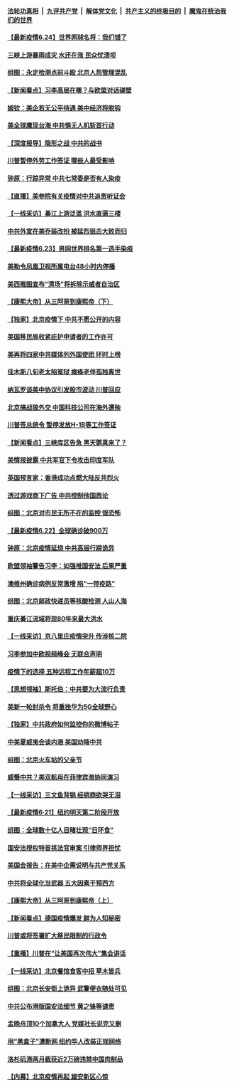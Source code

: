 

####  [法轮功真相](../../../../basic/blob/master/README.md?t=06241602) &nbsp;|&nbsp; [九评共产党](../../../../9ping.md/blob/master/README.md?t=06241602) &nbsp;|&nbsp; [解体党文化](../../../../jtdwh.md/blob/master/README.md?t=06241602)  &nbsp;|&nbsp; [共产主义的终极目的](../../../../gczydzjmd.md/blob/master/README.md?t=06241602) &nbsp;|&nbsp; [魔鬼在统治我们的世界](../../../../mgztzwmdsj.md/blob/master/README.md?t=06241602) 

#### [【最新疫情6.24】世界网球名将：我们错了](../pages/nf4514/n12207866.md?t=06241602) 

#### [三峡上游暴雨成灾 水还在涨 民众忧溃坝](../pages/nf4514/n12207926.md?t=06241602) 

#### [组图：永定检测点前斗殴 北京人怨管理混乱](../pages/nf4514/n12207391.md?t=06241602) 

#### [【新闻看点】习李高层在哪？与欧盟对话碰壁](../pages/nf4514/n12207971.md?t=06241602) 

#### [姆钦：美企若无公平待遇 美中经济将脱钩](../pages/nf4514/n12207735.md?t=06241602) 

#### [美全球鹰现台海 中共惧无人机斩首行动](../pages/nf4514/n12207763.md?t=06241602) 

#### [【深度报导】隐形之战 中共的战书](../pages/nf4514/n12200980.md?t=06241602) 

#### [川普暂停外劳工作签证 哪些人最受影响](../pages/nf4514/n12207785.md?t=06241602) 

#### [钟原：行踪异常 中共七常委是否有人染疫](../pages/nf4514/n12207556.md?t=06241602) 

#### [【直播】美参院有关疫情对中共追责听证会](../pages/nf4514/n12207370.md?t=06241602) 

#### [【一线采访】綦江上游泛滥 洪水直逼三楼](../pages/nf4514/n12207100.md?t=06241602) 

#### [中共外宣在美乔装改扮 被猛烈狙击大败而归](../pages/nf4514/n12207048.md?t=06241602) 

#### [【最新疫情6.23】男网世界排名第一选手染疫](../pages/nf4514/n12205436.md?t=06241602) 

#### [美勒令凤凰卫视所属电台48小时内停播](../pages/nf4514/n12205664.md?t=06241602) 

#### [美西雅图宣布“清场”将拆除示威者自治区](../pages/nf4514/n12206432.md?t=06241602) 

#### [【康熙大帝】从三阿哥到康熙帝（下）](../pages/nf4514/n12131930.md?t=06241602) 

#### [【独家】北京疫情下 中共不愿公开的内容](../pages/nf4514/n12203800.md?t=06241602) 

#### [美国移民局收紧庇护申请者的工作许可](../pages/nf4514/n12206240.md?t=06241602) 

#### [美再将四家中共媒体列外国使团 环时上榜](../pages/nf4514/n12205059.md?t=06241602) 

#### [佳木斯八旬老太陷冤狱 瘫痪老伴孤独离世](../pages/nf4514/n12203870.md?t=06241602) 

#### [纳瓦罗谈美中协议引发股市波动 川普回应](../pages/nf4514/n12205543.md?t=06241602) 

#### [北京搞战狼外交 中国科技公司在海外遭殃](../pages/nf4514/n12204846.md?t=06241602) 

#### [川普签总统令 暂停发放H-1B等工作签证](../pages/nf4514/n12205286.md?t=06241602) 

#### [【新闻看点】三峡库区告急 黑天鹅真来了？](../pages/nf4514/n12205008.md?t=06241602) 

#### [美情报披露 中共军官下令攻击印度军队](../pages/nf4514/n12205206.md?t=06241602) 

#### [英国预言家：香港成功点燃大陆反共烈火](../pages/nf4514/n12205226.md?t=06241602) 

#### [透过游戏商下广告 中共控制他国舆论](../pages/nf4514/n12204433.md?t=06241602) 

#### [组图：北京对市民无所不在的监控 很恐怖](../pages/nf4514/n12204898.md?t=06241602) 

#### [【最新疫情6.22】全球确诊破900万](../pages/nf4514/n12199354.md?t=06241602) 

#### [钟原：北京疫情延烧 中共高层行踪诡异](../pages/nf4514/n12204828.md?t=06241602) 

#### [欧盟领袖警告习李：如强推国安法 后果严重](../pages/nf4514/n12204750.md?t=06241602) 

#### [澳维州确诊病例反常激增 陷“一带疫路”](../pages/nf4514/n12203793.md?t=06241602) 

#### [组图：北京邮政快递员等核酸检测 人山人海](../pages/nf4514/n12204212.md?t=06241602) 

#### [重庆綦江流域将现80年来最大洪水](../pages/nf4514/n12203735.md?t=06241602) 

#### [【一线采访】京八里庄疫情突升 传涉核二院](../pages/nf4514/n12204209.md?t=06241602) 

#### [习李参加中欧视频峰会 无联合声明](../pages/nf4514/n12203689.md?t=06241602) 

#### [疫情下的选择 五种远程工作年薪超10万](../pages/nf4514/n12190408.md?t=06241602) 

#### [【思想领袖】斯托伯：中共要为大流行负责](../pages/nf4514/n12115529.md?t=06241602) 

#### [美新一轮封杀令 将重挫华为5G全球野心](../pages/nf4514/n12202488.md?t=06241602) 

#### [【独家】中共政府如何监控你的微博帖子](../pages/nf4514/n12192234.md?t=06241602) 

#### [中美夏威夷会谈内涵 美国劝降中共](../pages/nf4514/n12202579.md?t=06241602) 

#### [组图：北京火车站的父亲节](../pages/nf4514/n12202250.md?t=06241602) 

#### [威慑中共？美双航母在菲律宾海协同演习](../pages/nf4514/n12202399.md?t=06241602) 

#### [【一线采访】三文鱼背锅 经销商欲哭无泪](../pages/nf4514/n12202308.md?t=06241602) 

#### [【最新疫情6·21】纽约明天第二阶段开放](../pages/nf4514/n12196332.md?t=06241602) 

#### [组图：全球数十亿人目睹壮观“日环食”](../pages/nf4514/n12202171.md?t=06241602) 

#### [国安法授权特首挑法官审案 引律师界担忧](../pages/nf4514/n12202121.md?t=06241602) 

#### [美国会报告：在美中企需说明与共产党关系](../pages/nf4514/n12199133.md?t=06241602) 

#### [中共将全球化当武器 五大因素干预西方](../pages/nf4514/n12186089.md?t=06241602) 

#### [【康熙大帝】从三阿哥到康熙帝（上）](../pages/nf4514/n12130110.md?t=06241602) 

#### [【新闻看点】德国疫情爆发 鲜为人知秘密](../pages/nf4514/n12200936.md?t=06241602) 

#### [川普或将签署扩大移民限制的行政令](../pages/nf4514/n12201017.md?t=06241602) 

#### [【重播】川普在“让美国再次伟大”集会讲话](../pages/nf4514/n12199351.md?t=06241602) 

#### [【一线采访】北京餐馆食客中招 草木皆兵](../pages/nf4514/n12200863.md?t=06241602) 

#### [组图：北京长安街上诡异 武警便衣随处可见](../pages/nf4514/n12200681.md?t=06241602) 

#### [中共公布港版国安法细节 黄之锋等谴责](../pages/nf4514/n12200535.md?t=06241602) 

#### [孟晚舟顶10个加拿大人 党媒社长说完又删](../pages/nf4514/n12200398.md?t=06241602) 

#### [用“黑盒子”遭断网   纽约华人改装正规网络](../pages/nf4514/n12199538.md?t=06241602) 

#### [洛杉矶港两月截获近2万磅违禁中国肉制品](../pages/nf4514/n12199208.md?t=06241602) 

#### [【内幕】北京疫情再起 雄安新区心惊](../pages/nf4514/n12195087.md?t=06241602) 

